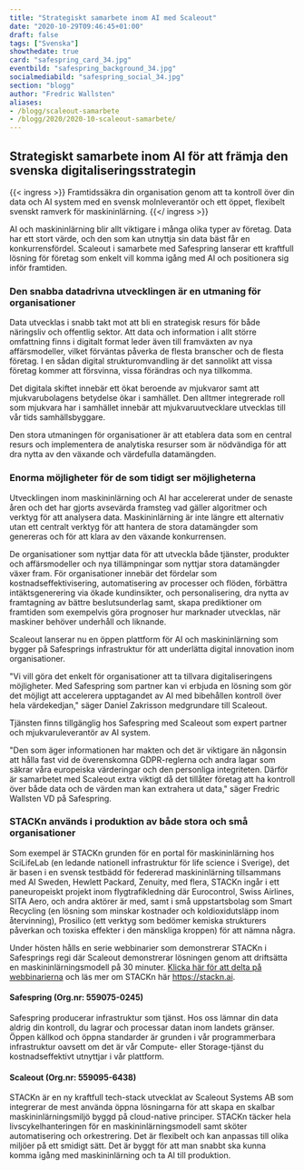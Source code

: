```yaml
---
title: "Strategiskt samarbete inom AI med Scaleout"
date: "2020-10-29T09:46:45+01:00"
draft: false
tags: ["Svenska"]
showthedate: true
card: "safespring_card_34.jpg"
eventbild: "safespring_background_34.jpg"
socialmediabild: "safespring_social_34.jpg"
section: "blogg"
author: "Fredric Wallsten"
aliases:
- /blogg/scaleout-samarbete
- /blogg/2020/2020-10-scaleout-samarbete/
---
```


## Strategiskt samarbete inom AI för att främja den svenska digitaliserings­strategin

{{< ingress >}}
Framtids­säkra din organisation genom att ta kontroll över din data och AI system med en svensk moln­leverantör och ett öppet, flexibelt svenskt ramverk för maskininlärning.
{{</ ingress >}}

AI och maskininlärning blir allt viktigare i många olika typer av företag. Data har ett stort värde, och den som kan utnyttja sin data bäst får en konkurrensfördel. Scaleout i samarbete med Safespring lanserar ett kraftfull lösning för företag som enkelt vill komma igång med AI och positionera sig inför framtiden.

### Den snabba datadrivna utvecklingen är en utmaning för organisationer
Data utvecklas i snabb takt mot att bli en strategisk resurs för både näringsliv och offentlig sektor. Att data och information i allt större omfattning finns i digitalt format leder även till framväxten av nya affärsmodeller, vilket förväntas påverka de flesta branscher och de flesta företag. I en sådan digital strukturomvandling är det sannolikt att vissa företag kommer att försvinna, vissa förändras och nya tillkomma.

Det digitala skiftet innebär ett ökat beroende av mjukvaror samt att mjukvarubolagens betydelse ökar i samhället. Den alltmer integrerade roll som mjukvara har i samhället innebär att mjukvaruutvecklare utvecklas till vår tids samhällsbyggare.

Den stora utmaningen för organisationer är att etablera data som en central resurs och implementera de analytiska resurser som är nödvändiga för att dra nytta av den växande och värdefulla datamängden.

### Enorma möjligheter för de som tidigt ser möjligheterna
Utvecklingen inom maskininlärning och AI har accelererat under de senaste åren och det har gjorts avsevärda framsteg vad gäller algoritmer och verktyg för att analysera data. Maskininlärning är inte längre ett alternativ utan ett centralt verktyg för att hantera de stora datamängder som genereras och för att klara av den växande konkurrensen.

De organisationer som nyttjar data för att utveckla både tjänster, produkter och affärsmodeller och nya tillämpningar som nyttjar stora datamängder växer fram. För organisationer innebär det fördelar som kostnadseffektivisering, automatisering av processer och flöden, förbättra intäktsgenerering via ökade kundinsikter, och personalisering, dra nytta av framtagning av bättre beslutsunderlag samt, skapa prediktioner om framtiden som exempelvis göra prognoser hur marknader utvecklas, när maskiner behöver underhåll och liknande.

Scaleout lanserar nu en öppen plattform för AI och maskininlärning som bygger på Safesprings infrastruktur för att underlätta digital innovation inom organisationer.

"Vi vill göra det enkelt för organisationer att ta tillvara digitaliseringens möjligheter. Med Safespring som partner kan vi erbjuda en lösning som gör det möjligt att accelerera upptagandet av AI med bibehållen kontroll över hela värdekedjan," säger Daniel Zakrisson medgrundare till Scaleout.

Tjänsten finns tillgänglig hos Safespring med Scaleout som expert partner och mjukvaruleverantör av AI system.

"Den som äger informationen har makten och det är viktigare än någonsin att hålla fast vid de överenskomna GDPR-reglerna och andra lagar som säkrar våra europeiska värderingar och den personliga integriteten. Därför är samarbetet med Scaleout extra viktigt då det tillåter företag att ha kontroll över både data och de värden man kan extrahera ut data," säger Fredric Wallsten VD på Safespring.

### STACKn används i produktion av både stora och små organisationer
Som exempel är STACKn grunden för en portal för maskininlärning hos SciLifeLab (en ledande nationell infrastruktur för life science i Sverige), det är basen i en svensk testbädd för federerad maskininlärning tillsammans med AI Sweden, Hewlett Packard, Zenuity, med flera, STACKn ingår i ett paneuropeiskt projekt inom flygtrafikledning där Eurocontrol, Swiss Airlines, SITA Aero, och andra aktörer är med, samt i små uppstartsbolag som Smart Recycling (en lösning som minskar kostnader och koldioxidutsläpp inom återvinning), Prosilico (ett verktyg som bedömer kemiska strukturers påverkan och toxiska effekter i den mänskliga kroppen) för att nämna några.

Under hösten hålls en serie webbinarier som demonstrerar STACKn i Safesprings regi där Scaleout demonstrerar lösningen genom att driftsätta en maskininlärningsmodell på 30 minuter. [Klicka här för att delta på webbinarierna](/event/) och läs mer om STACKn här https://stackn.ai.

#### Safespring (Org.nr: 559075-0245)
Safespring producerar infrastruktur som tjänst. Hos oss lämnar din data aldrig din kontroll, du lagrar och processar datan inom landets gränser. Öppen källkod och öppna standarder är grunden i vår programmerbara infrastruktur oavsett om det är vår Compute- eller Storage-tjänst du kostnadseffektivt utnyttjar i vår plattform.

#### Scaleout (Org.nr: 559095-6438)
STACKn är en ny kraftfull tech-stack utvecklat av Scaleout Systems AB som integrerar de mest använda öppna lösningarna för att skapa en skalbar maskininlärningsmiljö byggd på cloud-native principer. STACKn täcker hela livscykelhanteringen för en maskininlärningsmodell samt sköter automatisering och orkestrering. Det är flexibelt och kan anpassas till olika miljöer på ett smidigt sätt. Det är byggt för att man snabbt ska kunna komma igång med maskininlärning och ta AI till produktion.

